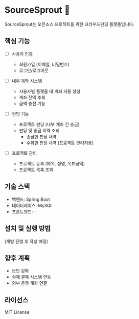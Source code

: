 # SourceSprout 🌱

SourceSprout는 오픈소스 프로젝트를 위한 크라우드펀딩 플랫폼입니다.

## 핵심 기능

- [ ] 사용자 인증
    - 회원가입 (이메일, 비밀번호)
    - 로그인/로그아웃

- [ ] 내부 계좌 시스템
    - 사용자별 플랫폼 내 계좌 자동 생성
    - 계좌 잔액 조회
    - 금액 충전 기능

- [ ] 펀딩 기능
    - 프로젝트 펀딩 (내부 계좌 간 송금)
    - 펀딩 및 송금 이력 조회
        - 송금한 펀딩 내역
        - 수취한 펀딩 내역 (프로젝트 관리자용)

- [ ] 프로젝트 관리
    - 프로젝트 등록 (제목, 설명, 목표금액)
    - 프로젝트 목록 조회

## 기술 스택

- 백엔드: Spring Boot
- 데이터베이스: MySQL
- 프론트엔드: -

## 설치 및 실행 방법

(개발 진행 후 작성 예정)

## 향후 계획

- 보안 강화
- 실제 결제 시스템 연동
- 외부 은행 계좌 연결

## 라이선스

MIT License
